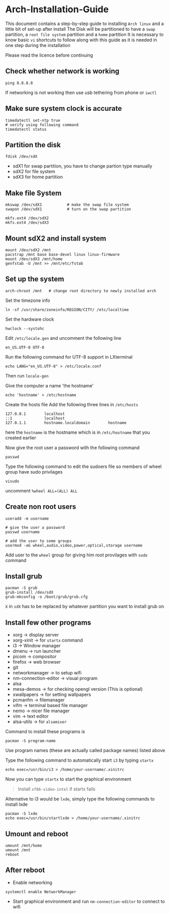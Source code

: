 # Arch-Installation-Guide
This document contains a step-by-step guide to installing `Arch linux` and a little bit of set-up after install
The Disk will be partitioned to have a `swap` partition, a `root file system` partition and a `home` partition
It is necessary to know basic `vi` shortcuts to follow along with this guide as it is needed in one step during the installation

Please read the licence before continuing

Check whether network is working
--------------------------------
```
ping 8.8.8.8
```
If networking is not working then use usb tethering from phone or `iwctl`

Make sure system clock is accurate
----------------------------------
```
timedatectl set-ntp true
# verify using following command
timedatectl status
```

Partition the disk
------------------
```
fdisk /dev/sdX
```
* sdX1 for swap partition, you have to change partion type manually
* sdX2 for file system
* sdX3 for home partition

Make file System
----------------
```
mkswap /dev/sdX1           # make the swap file system
swapon /dev/sdX1           # turn on the swap partition

mkfs.ext4 /dev/sdX2
mkfs.ext4 /dev/sdX3
```

Mount sdX2 and install system
-----------------------------
```
mount /dev/sdX2 /mnt
pacstrap /mnt base base-devel linux linux-firmware
mount /dev/sdX3 /mnt/home
genfstab -U /mnt >> /mnt/etc/fstab
```

Set up the system
-----------------
```
arch-chroot /mnt   # change root directory to newly installed arch
```

Set the timezone info
```
ln -sf /usr/share/zoneinfo/REGION/CITY/ /etc/localtime
```

Set the hardware clock
```
hwclock --systohc
```

Edit `/etc/locale.gen` and uncomment the following line
```
en_US.UTF-8 UTF-8
```
Run the following command for UTF-8 support in LXterminal
```
echo LANG="en_US.UTF-8" > /etc/locale.conf
```
Then run `locale-gen`

Give the computer a name 'the hostname'
```
echo 'hostname' > /etc/hostname
```

Create the hosts file
Add the following three lines in `/etc/hosts`
```
127.0.0.1        localhost
::1              localhost
127.0.1.1        hostname.localdomain        hostname
```
here the `hostname` is the hostname which is in `/etc/hostname` that you created earlier

Now give the root user a password with the following command
```
passwd
```

Type the following command to edit the sudoers file so members of wheel group have sudo privilages
```
visudo
```
uncomment `%wheel ALL=(ALL) ALL`

Create non root users
---------------------
```
useradd -m username

# give the user a password
passwd username

# add the user to some groups
usermod -aG wheel,audio,video,power,optical,storage username
```
Add user to the `wheel` group for giving him root provilages with `sudo` command

Install grub
------------
```
pacman -S grub
grub-install /dev/sdX
grub-mkconfig -o /boot/grub/grub.cfg
```
`X` in `sdX` has to be replaced by whatever partition you want to install grub on

Install few other programs
--------------------
* xorg -> display server
* xorg-xinit -> for `startx` command
* i3 -> Window manager
* dmenu -> run launcher
* picom -> compositor
* firefox -> web browser
* git
* networkmanager -> to setup wifi
* nm-connection-editor -> visual program
* alsa
* mesa-demos -> for checking opengl version (This is optional)
* xwallpapers -> for setting wallpapers
* pcmanfm -> filemanager
* vifm -> terminal based file manager
* nemo -> nicer file manager
* vim -> text editor
* alsa-utils -> for `alsamixer`

Command to install these programs is
```
pacman -S program-name
```
Use program names (these are actually called package names) listed above

Type the following command to automatically start `i3` by typing `startx`
```
echo exec=/usr/bin/i3 > /home/your-username/.xinitrc
```
Now you can type `startx` to start the graphical environment
> Install `xf86-video-intel` if startx fails

Alternative to i3 would be `lxde`, simply type the following commands to install lxde
```
pacman -S lxde
echo exec=/usr/bin/startlxde > /home/your-username/.xinitrc
```

Umount and reboot
------------------
```
umount /mnt/home
umount /mnt
reboot
```

After reboot
------------

* Enable networking
```
systemctl enable NetworkManager
```

* Start graphical environment and run `nm-connection-editor` to connect to wifi
